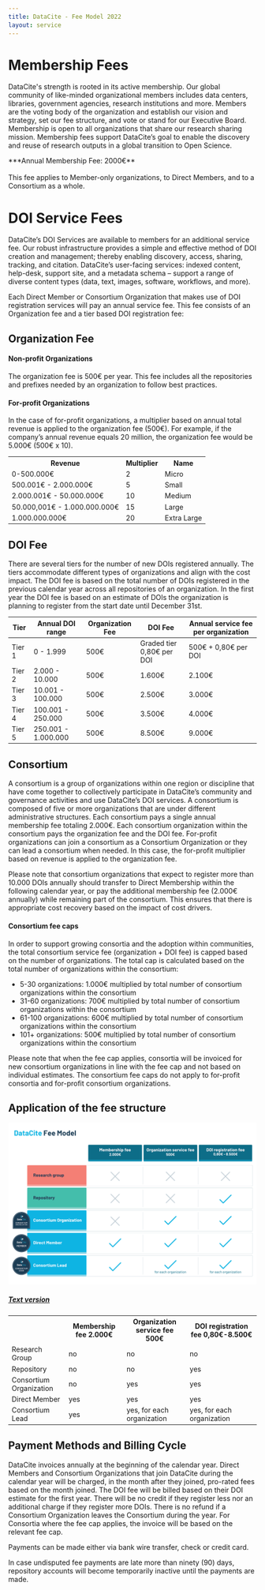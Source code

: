 ```yaml
---
title: DataCite - Fee Model 2022
layout: service
---
```


# Membership Fees

DataCite's strength is rooted in its active membership. Our global community of like-minded organizational members includes data centers, libraries, government agencies, research institutions and more. Members are the voting body of the organization and establish our vision and strategy, set our fee structure, and vote or stand for our Executive Board. Membership is open to all organizations that share our research sharing mission. Membership fees support DataCite’s goal to enable the discovery and reuse of research outputs in a global transition to Open Science.

<div class="row text-center">***Annual Membership Fee: 2000€**</div>

</br>
This fee applies to Member-only organizations, to Direct Members, and to a Consortium as a whole.

# DOI Service Fees

DataCite’s DOI Services are available to members for an additional service fee. Our robust infrastructure provides a simple and effective method of DOI creation and management; thereby enabling discovery, access, sharing, tracking, and citation. DataCite’s user-facing services: indexed content, help-desk, support site, and a metadata schema – support a range of diverse content types (data, text, images, software, workflows, and more).

Each Direct Member or Consortium Organization that makes use of DOI registration services will pay an annual service fee. This fee consists of an Organization fee and a tier based DOI registration fee:

## Organization Fee

#### Non-profit Organizations

The organization fee is 500€ per year. This fee includes all the repositories and prefixes needed by an organization to follow best practices.

#### For‐profit Organizations

In the case of for-profit organizations, a multiplier based on annual total revenue is applied to the organization fee (500€). For example, if the company’s annual revenue equals 20 million, the organization fee would be 5.000€ (500€ x 10).

<table class="table pricing">
<thead>
<tbody>
<tr>
<th>Revenue</th>
<th>Multiplier</th>
<th>Name</th>
</tr>
</thead>
<tr>
<td>0-500.000€</td>
<td>2</td>
<td>Micro</td>
</tr>
<tr>
<td>500.001€ - 2.000.000€</td>
<td>5</td>
<td>Small</td>
</tr>
<tr>
<td>2.000.001€ - 50.000.000€</td>
<td>10</td>
<td>Medium</td>
</tr>
<tr>
<td>50.000,001€ - 1.000.000.000€</td>
<td>15</td>
<td>Large</td>
</tr>
<tr>
<td>1.000.000.000€</td>
<td>20</td>
<td>Extra Large</td>
</tr>
</tbody>
</table>

## DOI Fee

There are several tiers for the number of new DOIs registered annually. The tiers accommodate different types of organizations and align with the cost impact. The DOI fee is based on the total number of DOIs registered in the previous calendar year across all repositories of an organization. In the first year the DOI fee is based on an estimate of DOIs the organization is planning to register from the start date until December 31st.


<table class="table pricing">
<thead>
<tr>
<th>Tier</th>
<th>Annual DOI range</th>
<th>Organization Fee</th>
<th>DOI Fee</th>
<th>Annual service fee per organization</th>
</tr>
</thead>
<tbody>
<tr>
<td>Tier 1</td>
<td>0 - 1.999</td>
<td>500€</td>
<td>Graded tier 0,80€ per DOI</td>
<td>500€ + 0,80€ per DOI</td>
</tr>
<tr>
<td>Tier 2</td>
<td>2.000 - 10.000</td>
<td>500€</td>
<td>1.600€</td>
<td>2.100€</td>
</tr>
<tr>
<td>Tier 3</td>
<td>10.001 - 100.000</td>
<td>500€</td>
<td>2.500€</td>
<td>3.000€</td>
</tr>
<tr>
<td>Tier 4</td>
<td>100.001 - 250.000</td>
<td>500€</td>
<td>3.500€</td>
<td>4.000€</td>
</tr>
<tr>
<td>Tier 5</td>
<td>250.001 - 1.000.000</td>
<td>500€</td>
<td>8.500€</td>
<td>9.000€</td>
</tr>
</tbody>
</table>


## Consortium

A consortium is a group of organizations within one region or discipline that have come together to collectively participate in DataCite’s community and governance activities and use DataCite’s DOI services. A consortium is composed of five or more organizations that are under different administrative structures. Each consortium pays a single annual membership fee totaling 2.000€. Each consortium organization within the consortium pays the organization fee and the DOI fee. For-profit organizations can join a consortium as a Consortium Organization or they can lead a consortium when needed. In this case, the for-profit multiplier based on revenue is applied to the organization fee.  

Please note that consortium organizations that expect to register more than 10.000 DOIs annually should transfer to Direct Membership within the following calendar year, or pay the additional membership fee (2.000€ annually) while remaining part of the consortium. This ensures that there is appropriate cost recovery based on the impact of cost drivers.

#### Consortium fee caps

In order to support growing consortia and the adoption within communities, the total consortium service fee (organization + DOI fee) is capped based on the number of organizations. The total cap is calculated based on the total number of organizations within the consortium:

* 5-30 organizations: 1.000€ multiplied by total number of consortium organizations within the consortium
* 31-60 organizations: 700€ multiplied by total number of consortium organizations within the consortium
* 61-100 organizations: 600€ multiplied by total number of consortium organizations within the consortium
* 101+ organizations: 500€ multiplied by total number of consortium organizations within the consortium

Please note that when the fee cap applies, consortia will be invoiced for new consortium organizations in line with the fee cap and not based on individual estimates. The consortium fee caps do not apply to for-profit consortia and for-profit consortium organizations.


## Application of the fee structure

<img src="images/FeesV6.png" class="img-responsive" alt="DataCite Fee Model. Table available under the heading Text version.">

<div class="panel-group search-wide" id="fee-model-accordion" role="tablist" aria-multiselectable="true">
<div class="panel panel-default">
<div class="panel-heading" role="tab" id="fee-model-heading">
<h5 class="panel-title">
<a role="button" data-toggle="collapse" data-parent="#fee-model-accordion" href="#fee-model-description" aria-expanded="true" aria-controls="fee-model-description">Text version</a>
</h4>
</div>
<div id="fee-model-description" class="panel-collapse collapse" role="tabpanel" aria-labelledby="fee-model-heading">
 <div class="panel-body">
  <table class="table pricing">
<thead>
<tbody>
<tr>
<th></th>
<th>Membership fee 2.000€</th>
<th>Organization service fee 500€</th>
<th>DOI registration fee 0,80€-8.500€</th>
</tr>
</thead>
<tr>
<td>Research Group</td>
<td>no</td>
<td>no</td>
<td>no</td>
</tr>
<tr>
<td>Repository</td>
<td>no</td>
<td>no</td>
<td>yes</td>
</tr>
<tr>
<td>Consortium Organization</td>
<td>no</td>
<td>yes</td>
<td>yes</td>
</tr>
<tr>
<td>Direct Member</td>
<td>yes</td>
<td>yes</td>
<td>yes</td>
</tr>
<tr>
<td>Consortium Lead</td>
<td>yes</td>
<td>yes, for each organization</td>
<td>yes, for each organization</td>
</tr>
</tbody>
</table>
 </div>
 </div>
 </div>
 </div>
 

## Payment Methods and Billing Cycle

DataCite invoices annually at the beginning of the calendar year. Direct Members and Consortium Organizations that join DataCite during the calendar year will be charged, in the month after they joined, pro-rated fees based on the month joined. The DOI fee will be billed based on their DOI estimate for the first year. There will be no credit if they register less nor an additional charge if they register more DOIs. There is no refund if a Consortium Organization leaves the Consortium during the year. For Consortia where the fee cap applies, the invoice will be based on the relevant fee cap.

Payments can be made either via bank wire transfer, check or credit card.

In case undisputed fee payments are late more than ninety (90) days, repository accounts will become temporarily inactive until the payments are made.

